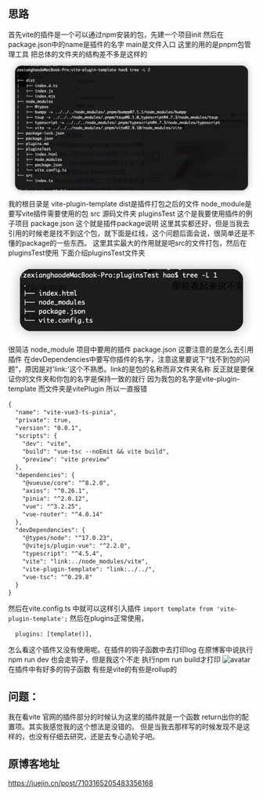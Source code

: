 ## 思路
  首先vite的插件是一个可以通过npm安装的包，先建一个项目init
  然后在package.json中的name是插件的名字
  main是文件入口
  这里的用的是pnpm包管理工具
  把总体的文件夹的结构差不多是这样的
  ![avatar](/packages/vite-plugin-template/1654679669146.jpg)
  我的根目录是 vite-plugin-template
  dist是插件打包之后的文件
  node_module是要写vite插件需要使用的包
  src 源码文件夹
  pluginsTest 这个是我要使用插件的例子项目
  package.json  这个就是插件package说明
这里其实都还好，但是当我去引用的时候老是找不到这个包，就下面是红线，这个问题后面会说，很简单还是不懂的package的一些东西。
这里其实最大的作用就是吧src的文件打包，然后在pluginsTest使用
下面介绍pluginsTest文件夹
  ![avatar](/packages/vite-plugin-template/1654680365587.jpg)
很简洁
  node_module 项目中要用的插件
  package.json 这要注意的是怎么去引用插件
  在devDependencies中要写你插件的名字，注意这里要说下“找不到包的问题”，原因是对'link:'这个不熟悉。link的是包的名称而非文件夹名称 
  反正就是要保证你的文件夹和你包的名字是保持一致的就行
  因为我包的名字是vite-plugin-template 而文件夹是vitePlugin 所以一直报错

```
{
  "name": "vite-vue3-ts-pinia",
  "private": true,
  "version": "0.0.1",
  "scripts": {
    "dev": "vite",
    "build": "vue-tsc --noEmit && vite build",
    "preview": "vite preview"
  },
  "dependencies": {
    "@vueuse/core": "^8.2.0",
    "axios": "^0.26.1",
    "pinia": "^2.0.12",
    "vue": "^3.2.25",
    "vue-router": "^4.0.14"
  },
  "devDependencies": {
    "@types/node": "^17.0.23",
    "@vitejs/plugin-vue": "^2.2.0",
    "typescript": "^4.5.4",
    "vite": "link:../node_modules/vite",
    "vite-plugin-template": "link:../../",
    "vue-tsc": "^0.29.8"
  }
}

```
  然后在vite.config.ts 中就可以这样引入插件
  ```import template from 'vite-plugin-template';```
  然后在plugins正常使用，
  ```
    plugins: [template()],
  ```
  怎么看这个插件又没有使用呢。在插件的钩子函数中去打印log
  在原博客中说执行npm run dev 也会走钩子，但是我这个不走 执行npm run build才打印
  ![avatar](/packages/vite-plugin-template/1654681944248.jpg)
  在插件中有好多的钩子函数 有些是vite的有些是rollup的

## 问题：
我在看vite 官网的插件部分的时候认为这里的插件就是一个函数 return出你的配置项。其实我感觉我的这个想法是没错的。
但是当我去那样写的时候发现不是这样的，也没有仔细去研究，还是去专心造轮子吧。

## 原博客地址
https://juejin.cn/post/7103165205483356168
